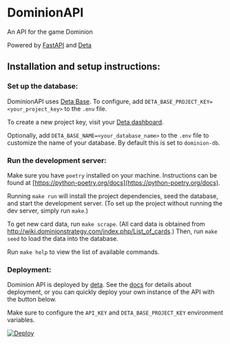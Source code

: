 # DominionAPI

An API for the game Dominion

Powered by [FastAPI](https://fastapi.tiangolo.com/) and [Deta](https://www.deta.sh/)

## Installation and setup instructions:

### Set up the database:
DominionAPI uses [Deta Base](https://docs.deta.sh/docs/base/about). 
To configure, add `DETA_BASE_PROJECT_KEY=<your_project_key>` to the `.env` file.

To create a new project key, visit your [Deta dashboard](https://web.deta.sh/home).

Optionally, add `DETA_BASE_NAME=<your_database_name>` to the `.env` file to customize the name of your database. By default this is set to `dominion-db`.

### Run the development server:
Make sure you have `poetry` installed on your machine. Instructions can be found at [https://python-poetry.org/docs](https://python-poetry.org/docs).

Running `make run` will install the project dependencies, seed the database, and start the development server. (To set up the project without running the dev server, simply run `make`.)

To get new card data, run `make scrape`. (All card data is obtained from http://wiki.dominionstrategy.com/index.php/List_of_cards.) Then, run `make seed` to load the data into the database.

Run `make help` to view the list of available commands.


### Deployment:
Dominion API is deployed by [deta](https://www.deta.sh/). See the [docs](https://docs.deta.sh/docs/home) for details about deployment, or you can quickly deploy your own instance of the API with the button below.

Make sure to configure the `API_KEY` and `DETA_BASE_PROJECT_KEY` environment variables.

[![Deploy](https://button.deta.dev/1/svg)](https://go.deta.dev/deploy?repo=https://github.com/ethansaxenian/DominionAPI)
